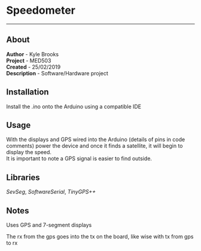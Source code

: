 # Speedometer  
----------------------------  
## About  
**Author** - Kyle Brooks  
**Project** - MED503  
**Created** - 25/02/2019  
**Description** - Software/Hardware project   

## Installation
Install the .ino onto the Arduino using a compatible IDE

## Usage
With the displays and GPS wired into the Arduino (details of pins in code comments) 
power the device and once it finds a satellite, it will begin to display the speed.  
It is important to note a GPS signal is easier to find outside.  
  
## Libraries
*SevSeg*, *SoftwareSerial*, *TinyGPS++*

## Notes

Uses GPS and 7-segment displays

The rx from the gps goes into the tx on the board, like wise with tx from gps to rx


